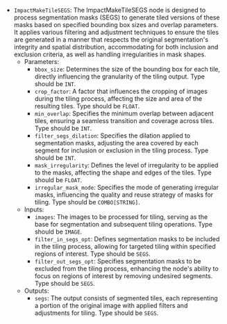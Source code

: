 - `ImpactMakeTileSEGS`: The ImpactMakeTileSEGS node is designed to process segmentation masks (SEGS) to generate tiled versions of these masks based on specified bounding box sizes and overlap parameters. It applies various filtering and adjustment techniques to ensure the tiles are generated in a manner that respects the original segmentation's integrity and spatial distribution, accommodating for both inclusion and exclusion criteria, as well as handling irregularities in mask shapes.
    - Parameters:
        - `bbox_size`: Determines the size of the bounding box for each tile, directly influencing the granularity of the tiling output. Type should be `INT`.
        - `crop_factor`: A factor that influences the cropping of images during the tiling process, affecting the size and area of the resulting tiles. Type should be `FLOAT`.
        - `min_overlap`: Specifies the minimum overlap between adjacent tiles, ensuring a seamless transition and coverage across tiles. Type should be `INT`.
        - `filter_segs_dilation`: Specifies the dilation applied to segmentation masks, adjusting the area covered by each segment for inclusion or exclusion in the tiling process. Type should be `INT`.
        - `mask_irregularity`: Defines the level of irregularity to be applied to the masks, affecting the shape and edges of the tiles. Type should be `FLOAT`.
        - `irregular_mask_mode`: Specifies the mode of generating irregular masks, influencing the quality and reuse strategy of masks for tiling. Type should be `COMBO[STRING]`.
    - Inputs:
        - `images`: The images to be processed for tiling, serving as the base for segmentation and subsequent tiling operations. Type should be `IMAGE`.
        - `filter_in_segs_opt`: Defines segmentation masks to be included in the tiling process, allowing for targeted tiling within specified regions of interest. Type should be `SEGS`.
        - `filter_out_segs_opt`: Specifies segmentation masks to be excluded from the tiling process, enhancing the node's ability to focus on regions of interest by removing undesired segments. Type should be `SEGS`.
    - Outputs:
        - `segs`: The output consists of segmented tiles, each representing a portion of the original image with applied filters and adjustments for tiling. Type should be `SEGS`.
